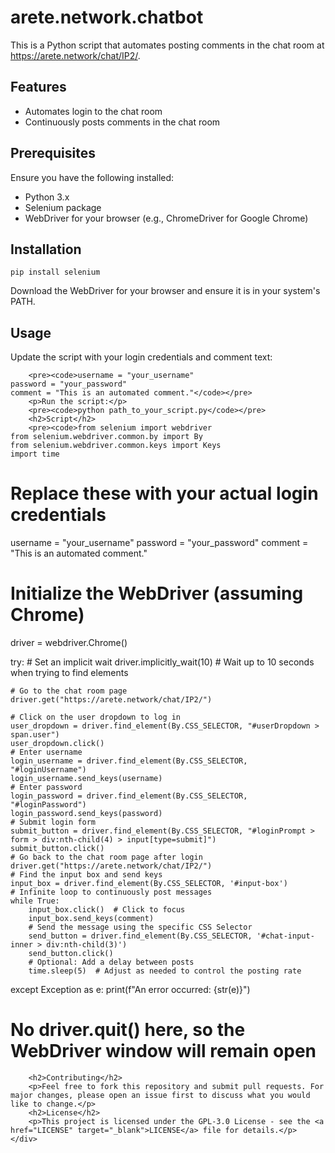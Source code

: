 <!DOCTYPE html>
<html lang="en">
<head>
    <meta charset="UTF-8">
    <meta name="viewport" content="width=device-width, initial-scale=1.0">
</head>
<body>
    <div class="container">
        <h1>arete.network.chatbot</h1>
        <p>This is a Python script that automates posting comments in the chat room at <a href="https://arete.network/chat/IP2/" target="_blank">https://arete.network/chat/IP2/</a>.</p>
        <h2>Features</h2>
        <ul>
            <li>Automates login to the chat room</li>
            <li>Continuously posts comments in the chat room</li>
        </ul>
        <h2>Prerequisites</h2>
        <p>Ensure you have the following installed:</p>
        <ul>
            <li>Python 3.x</li>
            <li>Selenium package</li>
            <li>WebDriver for your browser (e.g., ChromeDriver for Google Chrome)</li>
        </ul>
        <h2>Installation</h2>
        <pre><code>pip install selenium</code></pre>
        <p>Download the WebDriver for your browser and ensure it is in your system's PATH.</p>
        <h2>Usage</h2>
        <p>Update the script with your login credentials and comment text:</p>
        
        <pre><code>username = "your_username"
    password = "your_password"
    comment = "This is an automated comment."</code></pre>
        <p>Run the script:</p>
        <pre><code>python path_to_your_script.py</code></pre>
        <h2>Script</h2>
        <pre><code>from selenium import webdriver
    from selenium.webdriver.common.by import By
    from selenium.webdriver.common.keys import Keys
    import time

# Replace these with your actual login credentials
username = "your_username"
password = "your_password"
comment = "This is an automated comment."

# Initialize the WebDriver (assuming Chrome)
driver = webdriver.Chrome()

try:
    # Set an implicit wait
    driver.implicitly_wait(10)  # Wait up to 10 seconds when trying to find elements
    
    # Go to the chat room page
    driver.get("https://arete.network/chat/IP2/")
    
    # Click on the user dropdown to log in
    user_dropdown = driver.find_element(By.CSS_SELECTOR, "#userDropdown > span.user")
    user_dropdown.click()
    # Enter username
    login_username = driver.find_element(By.CSS_SELECTOR, "#loginUsername")
    login_username.send_keys(username)
    # Enter password
    login_password = driver.find_element(By.CSS_SELECTOR, "#loginPassword")
    login_password.send_keys(password)
    # Submit login form
    submit_button = driver.find_element(By.CSS_SELECTOR, "#loginPrompt > form > div:nth-child(4) > input[type=submit]")
    submit_button.click()
    # Go back to the chat room page after login
    driver.get("https://arete.network/chat/IP2/")  
    # Find the input box and send keys
    input_box = driver.find_element(By.CSS_SELECTOR, '#input-box')
    # Infinite loop to continuously post messages
    while True:
        input_box.click()  # Click to focus
        input_box.send_keys(comment)
        # Send the message using the specific CSS Selector
        send_button = driver.find_element(By.CSS_SELECTOR, '#chat-input-inner > div:nth-child(3)')
        send_button.click()
        # Optional: Add a delay between posts
        time.sleep(5)  # Adjust as needed to control the posting rate
except Exception as e:
    print(f"An error occurred: {str(e)}")
# No driver.quit() here, so the WebDriver window will remain open</code></pre>
        <h2>Contributing</h2>
        <p>Feel free to fork this repository and submit pull requests. For major changes, please open an issue first to discuss what you would like to change.</p>
        <h2>License</h2>
        <p>This project is licensed under the GPL-3.0 License - see the <a href="LICENSE" target="_blank">LICENSE</a> file for details.</p>
    </div>
</body>
</html>
